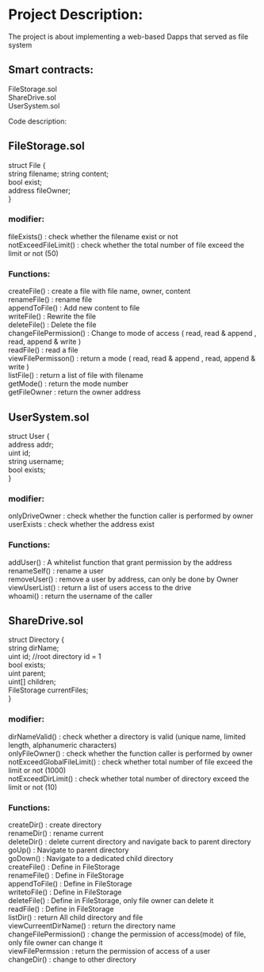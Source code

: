 # Project Description:  

The project is about implementing a web-based Dapps that served as file system  

## Smart contracts:  

FileStorage.sol  
ShareDrive.sol  
UserSystem.sol  

Code description:  

## FileStorage.sol  

struct File {  
	string filename;
	string content;  
	bool exist;  
	address fileOwner;  
}  

### modifier:  

fileExists()           : check whether the filename exist or not  
notExceedFileLimit()   : check whether the total number of file exceed the limit or not (50)  

### Functions:  

createFile()           : create a file with file name, owner, content  
renameFile()           : rename file  
appendToFile()         : Add new content to file  
writeFile()            : Rewrite the file  
deleteFile()           : Delete the file  
changeFilePermission() : Change to mode of access ( read, read & append , read, append & write )  
readFile()             : read a file  
viewFilePermisson()    : return a mode ( read, read & append , read, append & write )  
listFile()             : return a list of file with filename  
getMode()              : return the mode number  
getFileOwner           : return the owner address  



## UserSystem.sol  

struct User {  
	address addr;  
	uint id;  
	string username;  
	bool exists;  
}  

### modifier:

onlyDriveOwner  : check whether the function caller is performed by owner  
userExists      : check whether the address exist  

### Functions: 

addUser()         : A whitelist function that grant permission by the address  
renameSelf()      : rename a user   
removeUser()      : remove a user by address, can only be done by Owner  
viewUserList()    : return a list of users access to the drive   
whoami()          : return the username of the caller   


## ShareDrive.sol  

struct Directory {  
	string dirName;   
	uint id;          //root directory id = 1   
	bool exists;   
	uint parent;     
        uint[] children;  
        FileStorage currentFiles;  
}

### modifier:  

dirNameValid()             : check whether a directory is valid (unique name, limited length, alphanumeric characters)  
onlyFileOwner()            : check whether the function caller is performed by owner  
notExceedGlobalFileLimit() : check whether total number of file exceed the limit or not (1000)  
notExceedDirLimit()        : check whether total number of directory exceed the limit or not (10)  

### Functions:   

createDir()             : create directory  
renameDir()             : rename current  
deleteDir()             : delete current directory and navigate back to parent directory  
goUp()                  : Navigate to parent directory  
goDown()                : Navigate to a dedicated child directory  
createFile()            : Define in FileStorage  
renameFile()            : Define in FileStorage  
appendToFile()          : Define in FileStorage  
writetoFile()           : Define in FileStorage  
deleteFile()            : Define in FileStorage, only file owner can delete it  
readFile()              : Define in FileStorage  
listDir()               : return All child directory and file   
viewCurreentDirName()   : return the directory name  
changeFilePermission()  : change the permission of access(mode) of file, only file owner can change it  
viewFilePermssion       : return the permission of access of a user  
changeDir()             : change to other directory  
